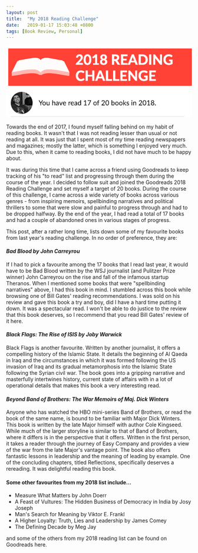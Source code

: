 ```yaml
---
layout: post
title:  "My 2018 Reading Challenge"
date:   2019-01-17 15:03:48 +0800
tags: [Book Review, Personal]
---
```


![Post Banner](/assets/images/2018-reading-challenge-banner.png)


Towards the end of 2017, I found myself falling behind on my habit of reading books. It wasn't that I was not reading lesser than usual or not reading at all. It was just that I spent most of my time reading newspapers and magazines; mostly the latter, which is something I enjoyed very much. Due to this, when it came to reading books, I did not have much to be happy about.

<!--more-->

It was during this time that I came across a friend using Goodreads to keep tracking of his "to read" list and progressing through them during the course of the year. I decided to follow suit and joined the Goodreads 2018 Reading Challenge and set myself a target of 20 books. During the course of this challenge, I came across a wide variety of books across various genres - from inspiring memoirs, spellbinding narratives and political thrillers to some that were slow and painful to progress through and had to be dropped halfway. By the end of the year, I had read a total of 17 books and had a couple of abandoned ones in various stages of progress.

This post, after a rather long time, lists down some of my favourite books from last year's reading challenge. In no order of preference, they are:


#### *Bad Blood by John Carreyrou*

If I had to pick a favourite among the 17 books that I read last year, it would have to be Bad Blood written by the WSJ journalist (and Pulitzer Prize winner) John Carreyrou on the rise and fall of the infamous startup Theranos. When I mentioned some books that were "spellbinding narratives" above, I had this book in mind. I stumbled across this book while browsing one of Bill Gates' reading recommendations. I was sold on his review and gave this book a try and boy, did I have a hard time putting it down. It was a spectacular read. I won't be able to do justice to the review that this book deserves, so I recommend that you read Bill Gates' review of it here. 

#### *Black Flags: The Rise of ISIS by Joby Warwick*

Black Flags is another favourite. Written by another journalist, it offers a compelling history of the Islamic State. It details the beginning of Al Qaeda in Iraq and the circumstances in which it was formed following the US invasion of Iraq and its gradual metamorphosis into the Islamic State following the Syrian civil war. The book goes into a gripping narrative and masterfully intertwines history, current state of affairs with in a lot of operational details that makes this book a very interesting read. 

#### *Beyond Band of Brothers: The War Memoirs of Maj. Dick Winters*

Anyone who has watched the HBO mini-series Band of Brothers, or read the book of the same name, is bound to be familiar with Major Dick Winters. This book is written by the late Major himself with author Cole Kingseed. While much of the larger storyline is similar to that of Band of Brothers, where it differs is in the perspective that it offers. Written in the first person, it takes a reader through the journey of Easy Company and provides a view of the war from the late Major's vantage point. The book also offers fantastic lessons in leadership and the meaning of leading by example. One of the concluding chapters, titled Reflections, specifically deserves a rereading. It was delightful reading this book.


#### Some other favourites from my 2018 list include...
- Measure What Matters by John Doerr
- A Feast of Vultures: The Hidden Business of Democracy in India by Josy Joseph
- Man's Search for Meaning by Viktor E. Frankl
- A Higher Loyalty: Truth, Lies and Leadership by James Comey
- The Defining Decade by Meg Jay

and some of the others from my 2018 reading list can be found on Goodreads here.